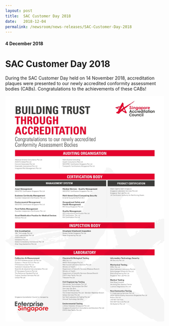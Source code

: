 ```yaml
---
layout: post
title:  SAC Customer Day 2018
date:   2018-12-04
permalink: /newsroom/news-releases/SAC-Customer-Day-2018
---
```

#### 4 December 2018
# **SAC Customer Day 2018**

During the SAC Customer Day held on 14 November 2018, accreditation plaques were presented to our newly accredited conformity assessment bodies (CABs). Congratulations to the achievements of these CABs!

![NewlyAccreditedCABs2018](/images/NewlyAccreditedCABs2018.jpg)
